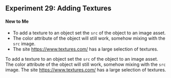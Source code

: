 ## Experiment 29: Adding Textures

#### New to Me
- To add a texture to an object set the `src` of the object to an image asset.
- The color attribute of the object will still work, somehow mixing with the `src` image.
- The site https://www.textures.com/ has a large selection of textures.

To add a texture to an object set the `src` of the object to an image asset. The color attribute of the object will still work, somehow mixing with the `src` image. The site https://www.textures.com/ has a large selection of textures.